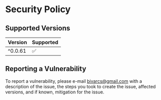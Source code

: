 # Security Policy

## Supported Versions

| Version | Supported          |
| ------- | ------------------ |
| ^0.0.61   | :white_check_mark: |

## Reporting a Vulnerability

To report a vulnerability, please e-mail bivarcs@gmail.com with a description of the issue, the steps you took to create the issue, affected versions, and if known, mitigation for the issue.
